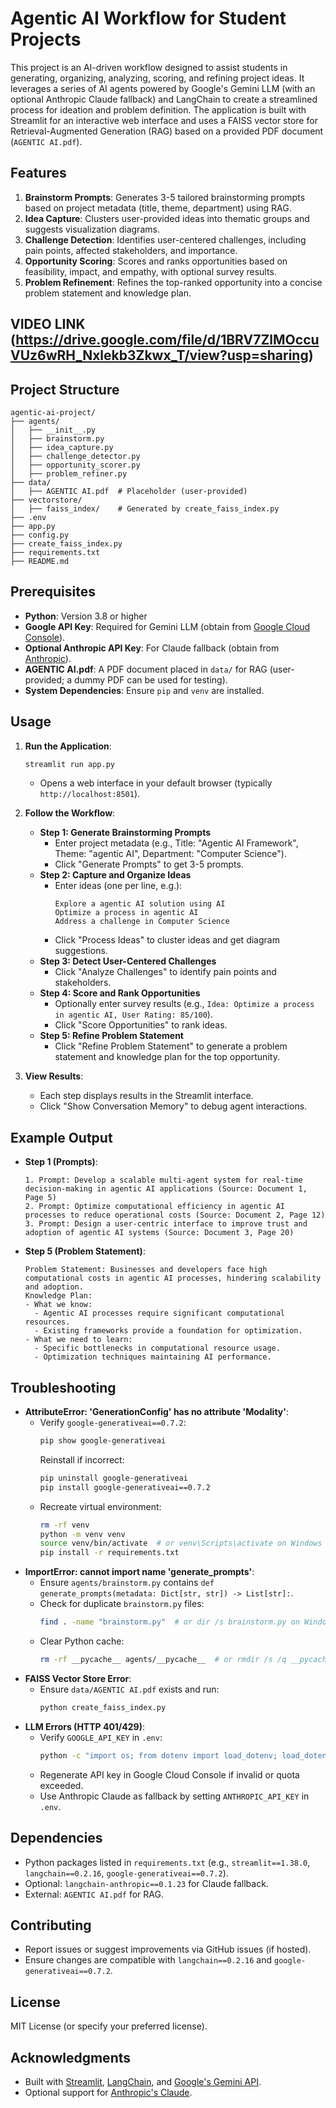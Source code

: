 # Agentic AI Workflow for Student Projects

This project is an AI-driven workflow designed to assist students in generating, organizing, analyzing, scoring, and refining project ideas. It leverages a series of AI agents powered by Google's Gemini LLM (with an optional Anthropic Claude fallback) and LangChain to create a streamlined process for ideation and problem definition. The application is built with Streamlit for an interactive web interface and uses a FAISS vector store for Retrieval-Augmented Generation (RAG) based on a provided PDF document (`AGENTIC AI.pdf`).

## Features
1. **Brainstorm Prompts**: Generates 3-5 tailored brainstorming prompts based on project metadata (title, theme, department) using RAG.
2. **Idea Capture**: Clusters user-provided ideas into thematic groups and suggests visualization diagrams.
3. **Challenge Detection**: Identifies user-centered challenges, including pain points, affected stakeholders, and importance.
4. **Opportunity Scoring**: Scores and ranks opportunities based on feasibility, impact, and empathy, with optional survey results.
5. **Problem Refinement**: Refines the top-ranked opportunity into a concise problem statement and knowledge plan.

## VIDEO LINK (https://drive.google.com/file/d/1BRV7ZlMOccuVUz6wRH_Nxlekb3Zkwx_T/view?usp=sharing)

## Project Structure
```
agentic-ai-project/
├── agents/
│   ├── __init__.py
│   ├── brainstorm.py
│   ├── idea_capture.py
│   ├── challenge_detector.py
│   ├── opportunity_scorer.py
│   ├── problem_refiner.py
├── data/
│   ├── AGENTIC AI.pdf  # Placeholder (user-provided)
├── vectorstore/
│   ├── faiss_index/    # Generated by create_faiss_index.py
├── .env
├── app.py
├── config.py
├── create_faiss_index.py
├── requirements.txt
├── README.md
```

## Prerequisites
- **Python**: Version 3.8 or higher
- **Google API Key**: Required for Gemini LLM (obtain from [Google Cloud Console](https://console.cloud.google.com/)).
- **Optional Anthropic API Key**: For Claude fallback (obtain from [Anthropic](https://www.anthropic.com/)).
- **AGENTIC AI.pdf**: A PDF document placed in `data/` for RAG (user-provided; a dummy PDF can be used for testing).
- **System Dependencies**: Ensure `pip` and `venv` are installed.


## Usage
1. **Run the Application**:
   ```bash
   streamlit run app.py
   ```
   - Opens a web interface in your default browser (typically `http://localhost:8501`).

2. **Follow the Workflow**:
   - **Step 1: Generate Brainstorming Prompts**
     - Enter project metadata (e.g., Title: "Agentic AI Framework", Theme: "agentic AI", Department: "Computer Science").
     - Click "Generate Prompts" to get 3-5 prompts.
   - **Step 2: Capture and Organize Ideas**
     - Enter ideas (one per line, e.g.):
       ```
       Explore a agentic AI solution using AI
       Optimize a process in agentic AI
       Address a challenge in Computer Science
       ```
     - Click "Process Ideas" to cluster ideas and get diagram suggestions.
   - **Step 3: Detect User-Centered Challenges**
     - Click "Analyze Challenges" to identify pain points and stakeholders.
   - **Step 4: Score and Rank Opportunities**
     - Optionally enter survey results (e.g., `Idea: Optimize a process in agentic AI, User Rating: 85/100`).
     - Click "Score Opportunities" to rank ideas.
   - **Step 5: Refine Problem Statement**
     - Click "Refine Problem Statement" to generate a problem statement and knowledge plan for the top opportunity.

3. **View Results**:
   - Each step displays results in the Streamlit interface.
   - Click "Show Conversation Memory" to debug agent interactions.

## Example Output
- **Step 1 (Prompts)**:
  ```
  1. Prompt: Develop a scalable multi-agent system for real-time decision-making in agentic AI applications (Source: Document 1, Page 5)
  2. Prompt: Optimize computational efficiency in agentic AI processes to reduce operational costs (Source: Document 2, Page 12)
  3. Prompt: Design a user-centric interface to improve trust and adoption of agentic AI systems (Source: Document 3, Page 20)
  ```
- **Step 5 (Problem Statement)**:
  ```
  Problem Statement: Businesses and developers face high computational costs in agentic AI processes, hindering scalability and adoption.
  Knowledge Plan:
  - What we know:
    - Agentic AI processes require significant computational resources.
    - Existing frameworks provide a foundation for optimization.
  - What we need to learn:
    - Specific bottlenecks in computational resource usage.
    - Optimization techniques maintaining AI performance.
  ```

## Troubleshooting
- **AttributeError: 'GenerationConfig' has no attribute 'Modality'**:
  - Verify `google-generativeai==0.7.2`:
    ```bash
    pip show google-generativeai
    ```
    Reinstall if incorrect:
    ```bash
    pip uninstall google-generativeai
    pip install google-generativeai==0.7.2
    ```
  - Recreate virtual environment:
    ```bash
    rm -rf venv
    python -m venv venv
    source venv/bin/activate  # or venv\Scripts\activate on Windows
    pip install -r requirements.txt
    ```
- **ImportError: cannot import name 'generate_prompts'**:
  - Ensure `agents/brainstorm.py` contains `def generate_prompts(metadata: Dict[str, str]) -> List[str]:`.
  - Check for duplicate `brainstorm.py` files:
    ```bash
    find . -name "brainstorm.py"  # or dir /s brainstorm.py on Windows
    ```
  - Clear Python cache:
    ```bash
    rm -rf __pycache__ agents/__pycache__  # or rmdir /s /q __pycache__ on Windows
    ```
- **FAISS Vector Store Error**:
  - Ensure `data/AGENTIC AI.pdf` exists and run:
    ```bash
    python create_faiss_index.py
    ```
- **LLM Errors (HTTP 401/429)**:
  - Verify `GOOGLE_API_KEY` in `.env`:
    ```bash
    python -c "import os; from dotenv import load_dotenv; load_dotenv(); print(os.getenv('GOOGLE_API_KEY'))"
    ```
  - Regenerate API key in Google Cloud Console if invalid or quota exceeded.
  - Use Anthropic Claude as fallback by setting `ANTHROPIC_API_KEY` in `.env`.

## Dependencies
- Python packages listed in `requirements.txt` (e.g., `streamlit==1.38.0`, `langchain==0.2.16`, `google-generativeai==0.7.2`).
- Optional: `langchain-anthropic==0.1.23` for Claude fallback.
- External: `AGENTIC AI.pdf` for RAG.

## Contributing
- Report issues or suggest improvements via GitHub issues (if hosted).
- Ensure changes are compatible with `langchain==0.2.16` and `google-generativeai==0.7.2`.

## License
MIT License (or specify your preferred license).

## Acknowledgments
- Built with [Streamlit](https://streamlit.io/), [LangChain](https://www.langchain.com/), and [Google's Gemini API](https://cloud.google.com/generative-ai).
- Optional support for [Anthropic's Claude](https://www.anthropic.com/).
